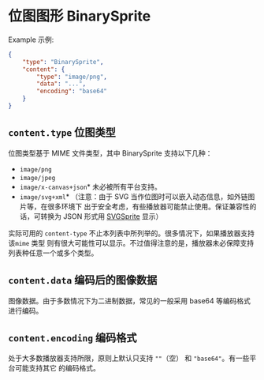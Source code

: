 # 位图图形 BinarySprite
Example 示例:
````JSON
{
    "type": "BinarySprite",
    "content": {
        "type": "image/png",
        "data": "...",
        "encoding": "base64"
    }
}
````
## `content.type` 位图类型
位图类型基于 MIME 文件类型，其中 BinarySprite 支持以下几种：
- `image/png`
- `image/jpeg`
- `image/x-canvas+json`* 未必被所有平台支持。
- `image/svg+xml`* （注意：由于 SVG 当作位图时可以嵌入动态信息，如外链图片等，在很多环境下
出于安全考虑，有些播放器可能禁止使用。保证兼容性的话，可转换为 JSON 形式用
[SVGSprite](SVGSprite.md) 显示）

实际可用的 `content-type` 不止本列表中所列举的。很多情况下，如果播放器支持该`mime` 类型
则有很大可能性可以显示。不过值得注意的是，播放器未必保障支持列表种任意一个或多个类型。

## `content.data` 编码后的图像数据
图像数据。由于多数情况下为二进制数据，常见的一般采用 base64 等编码格式进行编码。

## `content.encoding` 编码格式
处于大多数播放器支持所限，原则上默认只支持 `""`（空） 和 `"base64"`。有一些平台可能支持其它
的编码格式。
